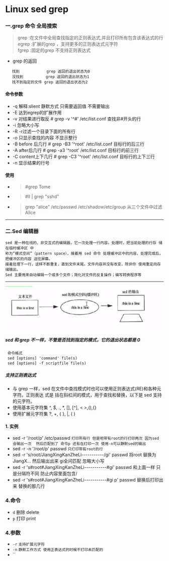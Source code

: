 Linux sed  grep
====
### 一.grep 命令 全局搜索
> grep  :在文件中全局查找指定的正则表达式,并且打印所有包含该表达式的行  
> egrep :扩展的grep ，支持更多的正则表达式元字符  
> fgrep :固定的grep 不支持正则表达式  
*  grep 的返回
```shell 
   找到            grep 返回的退出状态为0
   没找到          grep 返回的退出状态为1
   找不到指定的文件 grep 返回的退出状态为2
```
#### 命令参数
* -q   解释:slient 静默方式  只需要返回值 不需要输出
* -E 达到egrep的扩展作用
* -v 对结果进行取反   # grep -v '^#' /etc/list.conf 查找非#开头的行
* -i 忽略大小写
* -R -r过滤一个目录下面的所有行
* -o 只显示查找的内容 不显示整行
* -B before 后几行  # grep -B3  '^root' /etc/list.conf 目标行的后三行
* -A after后几行  # grep -a3  '^root' /etc/list.conf 目标行的前三行
* -C content上下几行   # grep -C3  '^root' /etc/list.conf 目标行的上下三行
* -n 显示结果的行号
#### 使用
* > #grep Tome 
* > #ll | grep "sshd"
* > grep "alice" /etc/passwd /etc/shadow/etc/group 从三个文件中过滤Alice
----
### 二.Sed 编辑器
`sed 是一种在线的、非交互式的编辑器，它一次处理一行内容。处理时，把当前处理的行存 储在临时缓冲区 中`
<br/>
`称为“模式空间”（pattern space），接着用 sed 命令
处理缓冲区中的内容，处理完成后， 把缓冲区的内容 送往屏幕。`
<br/>
`接着处理下一行，这样不断重复，直到文件末尾。文件内容并没有改变，除非你 使用重定向存储输出。`
<br/> 
`Sed 主要用来自动编辑一个或多个文件；简化对文件的反复操作；编写转换程序等`  

----
![sed工作模式](/Image/sed.png)
##### sed 和 grep 不一样，不管是否找到指定的模式，它的退出状态都是 0  
```
 命令格式
 sed [options] 'command' file(s) 
 sed [options] -f scriptfile file(s) 
```
##### 支持正则表达式
* 与 grep 一样，sed 在文件中查找模式时也可以使用正则表达式(RE)和各种元字符。正则表达 式是 括在斜杠间的模式，用于查找和替换，以下是 sed 支持的元字符。 
* 使用基本元字符集 ^, $, ., \*, [], [^], \< \>,\(\),\{\} 
* 使用扩展元字符集 ?, +, { }, |, ( )
#### 1. 实例
* sed -r '/root/p' /etc/passwd `打印所有行 但是吧带有root的行打印两次 因为sed 会输出一次  然后匹配到了 命令p 还有在打印一次 使用-n可以静默sed的输出`
* sed -r  -n '/root/p' passwd  `只打印带有root的行`
* sed -r 's/root/JiangXingKanZheLi-----------/gi' passwd 将root 替换为JiangX... 然后输出出来 gi全问匹配 忽略大小写
* sed -r 's#root#JiangXingKanZheLi-----------#gi' passwd  和上面一样 只是分隔符不同  防止内容里面包含/
* sed -r 's#root#JiangXingKanZheLi-----------#gi p' passwd  替换后打印出来 替换的那几行
### 4.命令 
* `d` 删除 delete
* `p` 打印 print
### 4.参数
* `-r` `支持扩展元字符`
* `-n` `静默工作方式 使用正表达式的时候不打印未匹配的`
* ``
